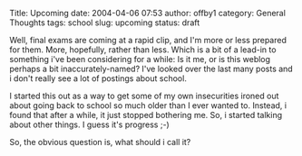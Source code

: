 Title: Upcoming
date: 2004-04-06 07:53
author: offby1
category: General Thoughts
tags: school
slug: upcoming
status: draft

Well, final exams are coming at a rapid clip, and I'm more or less prepared for them. More, hopefully, rather than less. Which is a bit of a lead-in to something i've been considering for a while: Is it me, or is this weblog perhaps a bit inaccurately-named? I've looked over the last many posts and i don't really see a lot of postings about school.

I started this out as a way to get some of my own insecurities ironed out about going back to school so much older than I ever wanted to. Instead, i found that after a while, it just stopped bothering me. So, i started talking about other things. I guess it's progress ;-)

So, the obvious question is, what should i call it?
